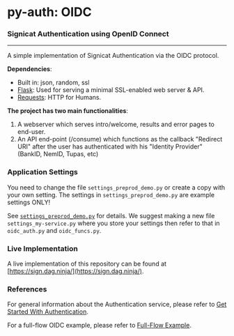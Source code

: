 # py-auth: OIDC
### Signicat Authentication using OpenID Connect
 
---

A simple implementation of Signicat Authentication via the OIDC protocol.



**Dependencies**:

* Built in: json, random, ssl
* [Flask](http://flask.pocoo.org/): Used for serving a minimal SSL-enabled web server & API.
* [Requests](http://docs.python-requests.org/en/master/): HTTP for Humans.

**The project has two main functionalities**:

1. A webserver which serves intro/welcome, results and error pages to end-user.
2. An API end-point (/consume) which functions as the callback "Redirect URI" after the user has authenticated with his "Identity Provider" (BankID, NemID, Tupas, etc)

### Application Settings
You need to change the file ```settings_preprod_demo.py``` or create a copy with your own setting. The settings in ```settings_preprod_demo.py``` are example settings ONLY!

See [```settings_preprod_demo.py```](./settings_preprod_demo.py) for details. We suggest making a new file ```settings_my-service.py``` where you store your settings then refer to that in ```oidc_auth.py``` and ```oidc_funcs.py```.

### Live Implementation
A live implementation of this repository can be found at [https://sign.dag.ninja/](https://sign.dag.ninja/).

### References
For general information about the Authentication service, please refer to [Get Started With Authentication](https://developer.signicat.com/documentation/authentication/get-started-with-authentication/).

For a full-flow OIDC example, please refer to [Full-Flow Example](https://developer.signicat.com/documentation/authentication/protocols/openid-connect/full-flow-example/).
